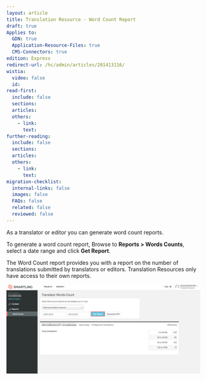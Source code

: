 ```yaml
---
layout: article
title: Translation Resource - Word Count Report
draft: true
Applies to:
  GDN: true
  Application-Resource-Files: true
  CMS-Connectors: true
edition: Express
redirect-url: /hc/admin/articles/201413116/
wistia:
  video: false
  id:
read-first:
  include: false
  sections:
  articles:
  others:
    - link:
      text:
further-reading:
  include: false
  sections:
  articles:
  others:
    - link:
      text:
migration-checklist:
  internal-links: false
  images: false
  FAQs: false
  related: false
  reviewed: false
---
```



As a translator or editor you can generate word count reports.&nbsp;

To generate a word count report, Browse to&nbsp;**Reports &gt; Words Counts**, select a date range and click **Get Report**.

The Word Count report provides you with a report on the number of translations submitted by translators or editors. Translation Resources only have access to their own reports.

![](/uploads/versions/smartling___translator_words_count-1---x----1390-642x---.png)